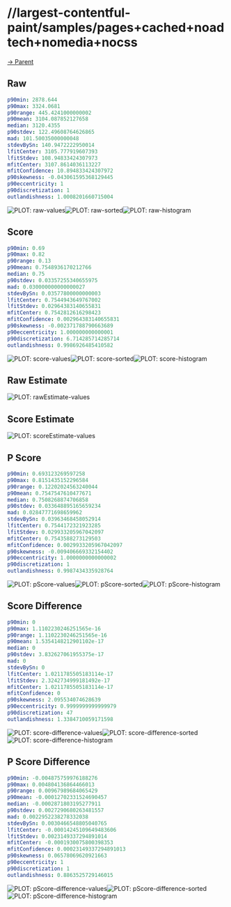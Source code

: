 
# //largest-contentful-paint/samples/pages+cached+noadtech+nomedia+nocss

[→ Parent](../..)


## Raw


```yaml
p90min: 2878.644
p90max: 3324.0681
p90range: 445.4241000000002
p90mean: 3104.087852127658
median: 3120.4355
p90stdev: 122.49608764626865
mad: 101.50035000000048
stdevBySn: 140.9472222950014
lfitCenter: 3105.777919607393
lfitStdev: 108.94833424307973
mfitCenter: 3107.8614036113227
mfitConfidence: 10.894833424307972
p90skewness: -0.043061595368129445
p90eccentricity: 1
p90discretization: 1
outlandishness: 1.0008201660715004

```

![PLOT: raw-values](./raw/values.svg)![PLOT: raw-sorted](./raw/sorted.svg)![PLOT: raw-histogram](./raw/histogram.svg)
## Score


```yaml
p90min: 0.69
p90max: 0.82
p90range: 0.13
p90mean: 0.7548936170212766
median: 0.75
p90stdev: 0.03357255340655975
mad: 0.030000000000000027
stdevBySn: 0.03577800000000003
lfitCenter: 0.7544943649767002
lfitStdev: 0.02964383140655831
mfitCenter: 0.7542812616298423
mfitConfidence: 0.002964383140655831
p90skewness: -0.002371788790663689
p90eccentricity: 1.000000000000001
p90discretization: 6.714285714285714
outlandishness: 0.9986926485410582

```

![PLOT: score-values](./score/values.svg)![PLOT: score-sorted](./score/sorted.svg)![PLOT: score-histogram](./score/histogram.svg)
## Raw Estimate

![PLOT: rawEstimate-values](./rawEstimate/values.svg)
## Score Estimate

![PLOT: scoreEstimate-values](./scoreEstimate/values.svg)
## P Score


```yaml
p90min: 0.693123269597258
p90max: 0.8151435152296584
p90range: 0.12202024563240044
p90mean: 0.7547547610477671
median: 0.7508268874706858
p90stdev: 0.033648895165659234
mad: 0.02847771698659962
stdevBySn: 0.03963468458052914
lfitCenter: 0.7544172321923285
lfitStdev: 0.029933205967042097
mfitCenter: 0.7543588273129503
mfitConfidence: 0.0029933205967042097
p90skewness: -0.009406669332154402
p90eccentricity: 1.0000000000000002
p90discretization: 1
outlandishness: 0.9987434335928764

```

![PLOT: pScore-values](./pScore/values.svg)![PLOT: pScore-sorted](./pScore/sorted.svg)![PLOT: pScore-histogram](./pScore/histogram.svg)
## Score Difference


```yaml
p90min: 0
p90max: 1.1102230246251565e-16
p90range: 1.1102230246251565e-16
p90mean: 1.5354148212901102e-17
median: 0
p90stdev: 3.832627061955375e-17
mad: 0
stdevBySn: 0
lfitCenter: 1.0211785505183114e-17
lfitStdev: 2.3242734999181492e-17
mfitCenter: 1.0211785505183114e-17
mfitConfidence: 0
p90skewness: 2.095534074628639
p90eccentricity: 0.9999999999999979
p90discretization: 47
outlandishness: 1.3384710059171598

```

![PLOT: score-difference-values](./score-difference/values.svg)![PLOT: score-difference-sorted](./score-difference/sorted.svg)![PLOT: score-difference-histogram](./score-difference/histogram.svg)
## P Score Difference


```yaml
p90min: -0.004875759976188276
p90max: 0.004804136864466013
p90range: 0.00967989684065429
p90mean: -0.00012702331524690457
median: -0.0002871803195277911
p90stdev: 0.0027290680263481557
mad: 0.0022952238278332038
stdevBySn: 0.0030466548805040765
lfitCenter: -0.00014245109649483606
lfitStdev: 0.0023149337294891014
mfitCenter: -0.0001930075800398353
mfitConfidence: 0.00023149337294891013
p90skewness: 0.06578069620921663
p90eccentricity: 1
p90discretization: 1
outlandishness: 0.8863525729146015

```

![PLOT: pScore-difference-values](./pScore-difference/values.svg)![PLOT: pScore-difference-sorted](./pScore-difference/sorted.svg)![PLOT: pScore-difference-histogram](./pScore-difference/histogram.svg)